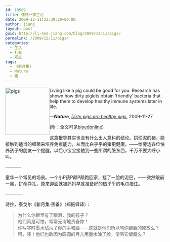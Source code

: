 ```yaml
---
id: 10589
title: 像猪一样生活
date: 2009-12-11T22:39:20+00:00
author: jiang
layout: post
guid: http://li-and-jiang.com/blog/2009/12/11/pigs/
permalink: /2009/12/11/pigs/
categories:
  - 生活
  - 社会
  - 观点
tags:
  - 《新月集》
  - Nature
  - 猪
---
```

[<img style="border-bottom: 0px; border-left: 0px; display: inline; margin-left: 0px; border-top: 0px; margin-right: 0px; border-right: 0px" title="pigs" border="0" alt="pigs" align="left" src="http://jiangtanghu.com/cn/wp-content/uploads/2009/12/pigs-thumb.jpg" width="140" height="148" />](http://jiangtanghu.com/cn/wp-content/uploads/2009/12/pigs.jpg) 

Living like a pig could be good for you. Research has shown how dirty piglets obtain &#8216;friendly&#8217; bacteria that help them to develop healthy immune systems later in life.

&#8212;_**Nature**_, _[Dirty pigs are healthy pigs](http://www.nature.com/news/2009/091127/full/news.2009.1111.html)_, 2009-11-27

(附：全文可见[bioedonline](http://www.bioedonline.org/news/news-print.cfm?art=5889#b1))[](http://www.bioedonline.org/news/news-print.cfm?art=5889#b1)</p> 

这篇报导其实也没有什么出人意料的结论。拱烂泥的猪，能接触到适当的细菌来培养免疫能力，从而比白乎乎的猪更健康，——给旁边各位快养孩子的朋友一个提醒，以后小宝宝接触到一些所谓的脏东西，千万不要大呼小叫。

&#8212;&#8212;&#8212;&#8211;

童年一个常见的场景。一个小P孩P颠P颠跑回家，挂了一脸的泥巴，——突然眼前一黑，拼命挣扎，原来迎面就被妈妈早就准备好的热乎乎的毛巾捂住。

&#8212;&#8212;&#8212;&#8212;

诗抄，泰戈尔《新月集·责备》（郑振铎译）：

> 为什么你眼里有了眼泪，我的孩子？   
> 他们真是可怕，常常无谓地责备你！   
> 你写字时墨水玷污了你的手和脸——这就是他们所以骂你龌龊的原故么？   
> 呵，呸！他们也敢因为圆圆的月儿用墨水涂了脸，便骂它龌龊么？